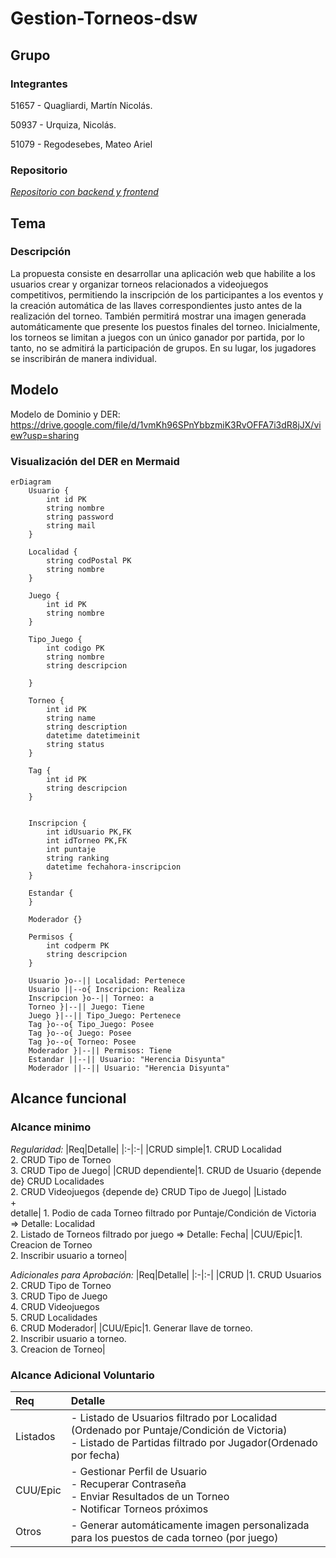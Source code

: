 # Gestion-Torneos-dsw

## Grupo

### Integrantes

51657 - Quagliardi, Martín Nicolás.

50937 - Urquiza, Nicolás.

51079 - Regodesebes, Mateo Ariel

### Repositorio

[_Repositorio con backend y frontend_](https://github.com/MarthQ/gestion-torneos-dsw)

## Tema

### Descripción

La propuesta consiste en desarrollar una aplicación web que habilite a los usuarios crear y organizar torneos relacionados a videojuegos competitivos, permitiendo la inscripción de los participantes a los eventos y la creación automática de las llaves correspondientes justo antes de la realización del torneo. También permitirá mostrar una imagen generada automáticamente que presente los puestos finales del torneo.
Inicialmente, los torneos se limitan a juegos con un único ganador por partida, por lo tanto, no se admitirá la participación de grupos. En su lugar, los jugadores se inscribirán de manera individual.

## Modelo

Modelo de Dominio y DER: https://drive.google.com/file/d/1vmKh96SPnYbbzmiK3RvOFFA7i3dR8jJX/view?usp=sharing

### Visualización del DER en Mermaid

```mermaid
erDiagram
    Usuario {
        int id PK
        string nombre
        string password
        string mail
    }

    Localidad {
        string codPostal PK
        string nombre
    }

    Juego {
        int id PK
        string nombre
    }

    Tipo_Juego {
        int codigo PK
        string nombre
        string descripcion

    }

    Torneo {
        int id PK
        string name
        string description
        datetime datetimeinit
        string status
    }

    Tag {
        int id PK
        string descripcion
    }


    Inscripcion {
        int idUsuario PK,FK
        int idTorneo PK,FK
        int puntaje
        string ranking
        datetime fechahora-inscripcion
    }

    Estandar {
    }

    Moderador {}

    Permisos {
        int codperm PK
        string descripcion
    }

    Usuario }o--|| Localidad: Pertenece
    Usuario ||--o{ Inscripcion: Realiza
    Inscripcion }o--|| Torneo: a
    Torneo }|--|| Juego: Tiene
    Juego }|--|| Tipo_Juego: Pertenece
    Tag }o--o{ Tipo_Juego: Posee
    Tag }o--o{ Juego: Posee
    Tag }o--o{ Torneo: Posee
    Moderador }|--|| Permisos: Tiene
    Estandar ||--|| Usuario: "Herencia Disyunta"
    Moderador ||--|| Usuario: "Herencia Disyunta"
```

## Alcance funcional

### Alcance minimo

_Regularidad:_
|Req|Detalle|
|:-|:-|
|CRUD simple|1. CRUD Localidad<br>2. CRUD Tipo de Torneo<br>3. CRUD Tipo de Juego|
|CRUD dependiente|1. CRUD de Usuario {depende de} CRUD Localidades<br>2. CRUD Videojuegos {depende de} CRUD Tipo de Juego|
|Listado<br>+<br>detalle| 1. Podio de cada Torneo filtrado por Puntaje/Condición de Victoria => Detalle: Localidad<br>2. Listado de Torneos filtrado por juego => Detalle: Fecha|
|CUU/Epic|1. Creacion de Torneo<br>2. Inscribir usuario a torneo|

_Adicionales para Aprobación:_
|Req|Detalle|
|:-|:-|
|CRUD |1. CRUD Usuarios<br>2. CRUD Tipo de Torneo<br>3. CRUD Tipo de Juego<br>4. CRUD Videojuegos<br>5. CRUD Localidades<br>6. CRUD Moderador|
|CUU/Epic|1. Generar llave de torneo.<br>2. Inscribir usuario a torneo.<br>3. Creacion de Torneo|

### Alcance Adicional Voluntario

| Req      | Detalle                                                                                                                                                     |
| :------- | :---------------------------------------------------------------------------------------------------------------------------------------------------------- |
| Listados | - Listado de Usuarios filtrado por Localidad (Ordenado por Puntaje/Condición de Victoria)<br>- Listado de Partidas filtrado por Jugador(Ordenado por fecha) |
| CUU/Epic | - Gestionar Perfil de Usuario<br> - Recuperar Contraseña<br>- Enviar Resultados de un Torneo<br>- Notificar Torneos próximos                                |
| Otros    | - Generar automáticamente imagen personalizada para los puestos de cada torneo (por juego)                                                                  |
